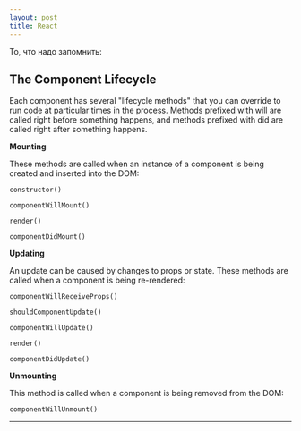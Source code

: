 ```yaml
---
layout: post
title: React
---
```


  То, что надо запомнить:

  <h2 class="post__small-heading">The Component Lifecycle</h2>

  Each component has several "lifecycle methods" that you can override
  to run code at particular times in the process. Methods prefixed with
  will are called right before something happens, and methods
  prefixed with did are called right after something happens.

  **Mounting**

  These methods are called when an instance of a component is being created and inserted into the DOM:

  ```
  constructor()
  ```
  ```
  componentWillMount()
  ```
  ```
  render()
  ```
  ```
  componentDidMount()
  ```

  **Updating**

  An update can be caused by changes to props or state. These methods are called when a component is being re-rendered:

  ```
  componentWillReceiveProps()
  ```
  ```
  shouldComponentUpdate()
  ```
  ```
  componentWillUpdate()
  ```
  ```
  render()
  ```
  ```
  componentDidUpdate()
  ```

  **Unmounting**

  This method is called when a component is being removed from the DOM:

  ```
  componentWillUnmount()
  ```

---
